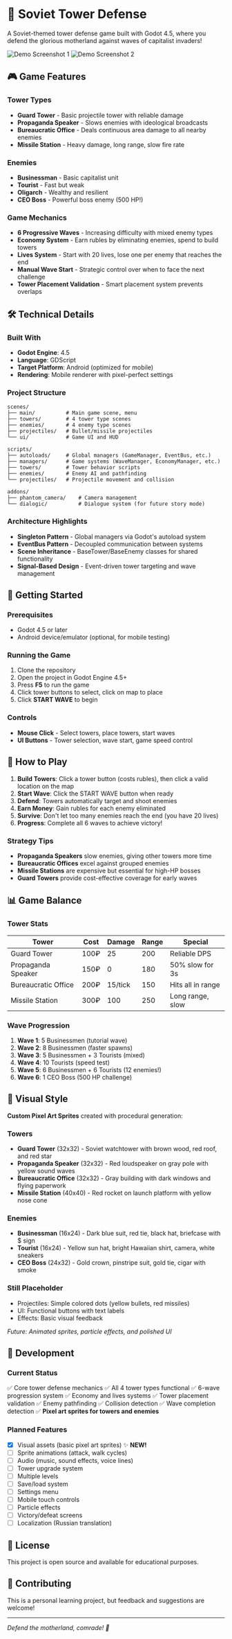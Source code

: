 # 🚩 Soviet Tower Defense

A Soviet-themed tower defense game built with Godot 4.5, where you defend the glorious motherland against waves of capitalist invaders!

![Demo Screenshot 1](docs/screenshots/demo.png)
![Demo Screenshot 2](docs/screenshots/demo2.png)

## 🎮 Game Features

### Tower Types
- **Guard Tower** - Basic projectile tower with reliable damage
- **Propaganda Speaker** - Slows enemies with ideological broadcasts
- **Bureaucratic Office** - Deals continuous area damage to all nearby enemies
- **Missile Station** - Heavy damage, long range, slow fire rate

### Enemies
- **Businessman** - Basic capitalist unit
- **Tourist** - Fast but weak
- **Oligarch** - Wealthy and resilient
- **CEO Boss** - Powerful boss enemy (500 HP!)

### Game Mechanics
- **6 Progressive Waves** - Increasing difficulty with mixed enemy types
- **Economy System** - Earn rubles by eliminating enemies, spend to build towers
- **Lives System** - Start with 20 lives, lose one per enemy that reaches the end
- **Manual Wave Start** - Strategic control over when to face the next challenge
- **Tower Placement Validation** - Smart placement system prevents overlaps

## 🛠️ Technical Details

### Built With
- **Godot Engine**: 4.5
- **Language**: GDScript
- **Target Platform**: Android (optimized for mobile)
- **Rendering**: Mobile renderer with pixel-perfect settings

### Project Structure
```
scenes/
├── main/          # Main game scene, menu
├── towers/        # 4 tower type scenes
├── enemies/       # 4 enemy type scenes
├── projectiles/   # Bullet/missile projectiles
└── ui/            # Game UI and HUD

scripts/
├── autoloads/     # Global managers (GameManager, EventBus, etc.)
├── managers/      # Game systems (WaveManager, EconomyManager, etc.)
├── towers/        # Tower behavior scripts
├── enemies/       # Enemy AI and pathfinding
└── projectiles/   # Projectile movement and collision

addons/
├── phantom_camera/    # Camera management
└── dialogic/          # Dialogue system (for future story mode)
```

### Architecture Highlights
- **Singleton Pattern** - Global managers via Godot's autoload system
- **EventBus Pattern** - Decoupled communication between systems
- **Scene Inheritance** - BaseTower/BaseEnemy classes for shared functionality
- **Signal-Based Design** - Event-driven tower targeting and wave management

## 🚀 Getting Started

### Prerequisites
- Godot 4.5 or later
- Android device/emulator (optional, for mobile testing)

### Running the Game
1. Clone the repository
2. Open the project in Godot Engine 4.5+
3. Press **F5** to run the game
4. Click tower buttons to select, click on map to place
5. Click **START WAVE** to begin

### Controls
- **Mouse Click** - Select towers, place towers, start waves
- **UI Buttons** - Tower selection, wave start, game speed control

## 🎯 How to Play

1. **Build Towers**: Click a tower button (costs rubles), then click a valid location on the map
2. **Start Wave**: Click the START WAVE button when ready
3. **Defend**: Towers automatically target and shoot enemies
4. **Earn Money**: Gain rubles for each enemy eliminated
5. **Survive**: Don't let too many enemies reach the end (you have 20 lives)
6. **Progress**: Complete all 6 waves to achieve victory!

### Strategy Tips
- **Propaganda Speakers** slow enemies, giving other towers more time
- **Bureaucratic Offices** excel against grouped enemies
- **Missile Stations** are expensive but essential for high-HP bosses
- **Guard Towers** provide cost-effective coverage for early waves

## 📊 Game Balance

### Tower Stats
| Tower | Cost | Damage | Range | Special |
|-------|------|--------|-------|---------|
| Guard Tower | 100₽ | 25 | 200 | Reliable DPS |
| Propaganda Speaker | 150₽ | 0 | 180 | 50% slow for 3s |
| Bureaucratic Office | 200₽ | 15/tick | 150 | Hits all in range |
| Missile Station | 300₽ | 100 | 250 | Long range, slow |

### Wave Progression
1. **Wave 1**: 5 Businessmen (tutorial wave)
2. **Wave 2**: 8 Businessmen (faster spawns)
3. **Wave 3**: 5 Businessmen + 3 Tourists (mixed)
4. **Wave 4**: 10 Tourists (speed test)
5. **Wave 5**: 6 Businessmen + 6 Tourists (12 enemies!)
6. **Wave 6**: 1 CEO Boss (500 HP challenge)

## 🎨 Visual Style

**Custom Pixel Art Sprites** created with procedural generation:

### Towers
- **Guard Tower** (32x32) - Soviet watchtower with brown wood, red roof, and red star
- **Propaganda Speaker** (32x32) - Red loudspeaker on gray pole with yellow sound waves
- **Bureaucratic Office** (32x32) - Gray building with dark windows and flying paperwork
- **Missile Station** (40x40) - Red rocket on launch platform with yellow nose cone

### Enemies
- **Businessman** (16x24) - Dark blue suit, red tie, black hat, briefcase with $ sign
- **Tourist** (16x24) - Yellow sun hat, bright Hawaiian shirt, camera, white sneakers
- **CEO Boss** (24x32) - Gold crown, pinstripe suit, gold tie, cigar with smoke

### Still Placeholder
- Projectiles: Simple colored dots (yellow bullets, red missiles)
- UI: Functional buttons with text labels
- Effects: Basic visual feedback

*Future: Animated sprites, particle effects, and polished UI*

## 🔧 Development

### Current Status
✅ Core tower defense mechanics
✅ All 4 tower types functional
✅ 6-wave progression system
✅ Economy and lives systems
✅ Tower placement validation
✅ Enemy pathfinding
✅ Collision detection
✅ Wave completion detection
✅ **Pixel art sprites for towers and enemies**

### Planned Features
- [x] Visual assets (basic pixel art sprites) ✨ **NEW!**
- [ ] Sprite animations (attack, walk cycles)
- [ ] Audio (music, sound effects, voice lines)
- [ ] Tower upgrade system
- [ ] Multiple levels
- [ ] Save/load system
- [ ] Settings menu
- [ ] Mobile touch controls
- [ ] Particle effects
- [ ] Victory/defeat screens
- [ ] Localization (Russian translation)

## 📝 License

This project is open source and available for educational purposes.

## 🤝 Contributing

This is a personal learning project, but feedback and suggestions are welcome!

---

*Defend the motherland, comrade! 🚩*
